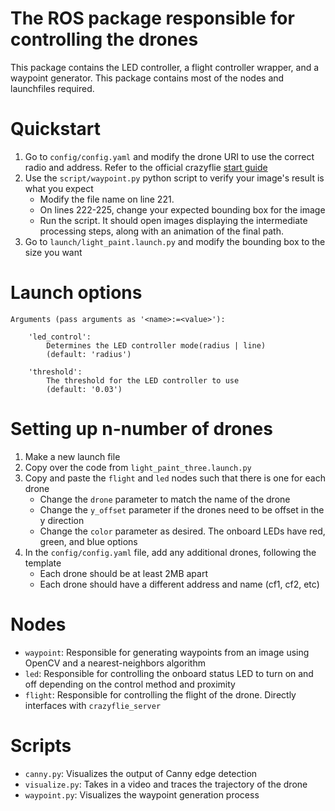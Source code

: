 # The ROS package responsible for controlling the drones
This package contains the LED controller, a flight controller wrapper, and a waypoint generator. This package contains most of the nodes and launchfiles required.

# Quickstart
1. Go to `config/config.yaml` and modify the drone URI to use the correct radio and address. Refer to the official crazyflie [start guide](https://www.bitcraze.io/start/)
2. Use the `script/waypoint.py` python script to verify your image's result is what you expect
    * Modify the file name on line 221.
    * On lines 222-225, change your expected bounding box for the image
    * Run the script. It should open images displaying the intermediate processing steps, along with an animation of the final path.
3. Go to `launch/light_paint.launch.py` and modify the bounding box to the size you want

# Launch options
```
Arguments (pass arguments as '<name>:=<value>'):

    'led_control':
        Determines the LED controller mode(radius | line)
        (default: 'radius')

    'threshold':
        The threshold for the LED controller to use
        (default: '0.03')
```

# Setting up n-number of drones
1. Make a new launch file
2. Copy over the code from `light_paint_three.launch.py`
3. Copy and paste the `flight` and `led` nodes such that there is one for each drone
    * Change the `drone` parameter to match the name of the drone
    * Change the `y_offset` parameter if the drones need to be offset in the y direction
    * Change the `color` parameter as desired. The onboard LEDs have red, green, and blue options
4. In the `config/config.yaml` file, add any additional drones, following the template
    * Each drone should be at least 2MB apart
    * Each drone should have a different address and name (cf1, cf2, etc)

# Nodes
* `waypoint`: Responsible for generating waypoints from an image using OpenCV and a nearest-neighbors algorithm
* `led`: Responsible for controlling the onboard status LED to turn on and off depending on the control method and proximity
* `flight`: Responsible for controlling the flight of the drone. Directly interfaces with `crazyflie_server`

# Scripts
* `canny.py`: Visualizes the output of Canny edge detection
* `visualize.py`: Takes in a video and traces the trajectory of the drone
* `waypoint.py`: Visualizes the waypoint generation process
